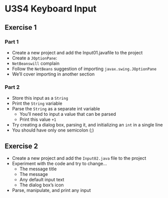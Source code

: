 ﻿# U3S4 Keyboard Input

## Exercise 1
### Part 1
- Create a new project and add the Input01.javafile to the project
- Create a `JOptionPane`:
- `NetBeanswill` complain
- Follow the `NetBeans` suggestion of importing `javax.swing.JOptionPane`
- We’ll cover importing in another section
### Part 2
- Store this input as a `String`
- Print the `String` variable
- Parse the `String` as a separate int variable
  - You’ll need to input a value that can be parsed
  - Print this value `+1`
- Try creating a dialog box, parsing it, and initializing an `int` in a single line
- You should have only one semicolon (;)
## Exercise 2
- Create a new project and add the `Input02.java` file to the project
- Experiment with the code and try to change…
  - The message title
  - The message
  - Any default input text
  - The dialog box’s icon
- Parse, manipulate, and print any input
